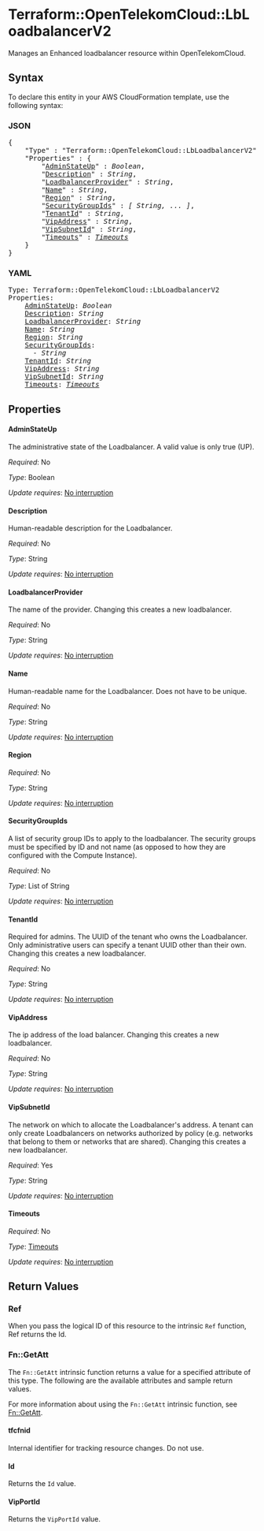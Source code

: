 # Terraform::OpenTelekomCloud::LbLoadbalancerV2

Manages an Enhanced loadbalancer resource within OpenTelekomCloud.

## Syntax

To declare this entity in your AWS CloudFormation template, use the following syntax:

### JSON

<pre>
{
    "Type" : "Terraform::OpenTelekomCloud::LbLoadbalancerV2",
    "Properties" : {
        "<a href="#adminstateup" title="AdminStateUp">AdminStateUp</a>" : <i>Boolean</i>,
        "<a href="#description" title="Description">Description</a>" : <i>String</i>,
        "<a href="#loadbalancerprovider" title="LoadbalancerProvider">LoadbalancerProvider</a>" : <i>String</i>,
        "<a href="#name" title="Name">Name</a>" : <i>String</i>,
        "<a href="#region" title="Region">Region</a>" : <i>String</i>,
        "<a href="#securitygroupids" title="SecurityGroupIds">SecurityGroupIds</a>" : <i>[ String, ... ]</i>,
        "<a href="#tenantid" title="TenantId">TenantId</a>" : <i>String</i>,
        "<a href="#vipaddress" title="VipAddress">VipAddress</a>" : <i>String</i>,
        "<a href="#vipsubnetid" title="VipSubnetId">VipSubnetId</a>" : <i>String</i>,
        "<a href="#timeouts" title="Timeouts">Timeouts</a>" : <i><a href="timeouts.md">Timeouts</a></i>
    }
}
</pre>

### YAML

<pre>
Type: Terraform::OpenTelekomCloud::LbLoadbalancerV2
Properties:
    <a href="#adminstateup" title="AdminStateUp">AdminStateUp</a>: <i>Boolean</i>
    <a href="#description" title="Description">Description</a>: <i>String</i>
    <a href="#loadbalancerprovider" title="LoadbalancerProvider">LoadbalancerProvider</a>: <i>String</i>
    <a href="#name" title="Name">Name</a>: <i>String</i>
    <a href="#region" title="Region">Region</a>: <i>String</i>
    <a href="#securitygroupids" title="SecurityGroupIds">SecurityGroupIds</a>: <i>
      - String</i>
    <a href="#tenantid" title="TenantId">TenantId</a>: <i>String</i>
    <a href="#vipaddress" title="VipAddress">VipAddress</a>: <i>String</i>
    <a href="#vipsubnetid" title="VipSubnetId">VipSubnetId</a>: <i>String</i>
    <a href="#timeouts" title="Timeouts">Timeouts</a>: <i><a href="timeouts.md">Timeouts</a></i>
</pre>

## Properties

#### AdminStateUp

The administrative state of the Loadbalancer.
A valid value is only true (UP).

_Required_: No

_Type_: Boolean

_Update requires_: [No interruption](https://docs.aws.amazon.com/AWSCloudFormation/latest/UserGuide/using-cfn-updating-stacks-update-behaviors.html#update-no-interrupt)

#### Description

Human-readable description for the Loadbalancer.

_Required_: No

_Type_: String

_Update requires_: [No interruption](https://docs.aws.amazon.com/AWSCloudFormation/latest/UserGuide/using-cfn-updating-stacks-update-behaviors.html#update-no-interrupt)

#### LoadbalancerProvider

The name of the provider. Changing this
creates a new loadbalancer.

_Required_: No

_Type_: String

_Update requires_: [No interruption](https://docs.aws.amazon.com/AWSCloudFormation/latest/UserGuide/using-cfn-updating-stacks-update-behaviors.html#update-no-interrupt)

#### Name

Human-readable name for the Loadbalancer. Does not have
to be unique.

_Required_: No

_Type_: String

_Update requires_: [No interruption](https://docs.aws.amazon.com/AWSCloudFormation/latest/UserGuide/using-cfn-updating-stacks-update-behaviors.html#update-no-interrupt)

#### Region

_Required_: No

_Type_: String

_Update requires_: [No interruption](https://docs.aws.amazon.com/AWSCloudFormation/latest/UserGuide/using-cfn-updating-stacks-update-behaviors.html#update-no-interrupt)

#### SecurityGroupIds

A list of security group IDs to apply to the
loadbalancer. The security groups must be specified by ID and not name (as
opposed to how they are configured with the Compute Instance).

_Required_: No

_Type_: List of String

_Update requires_: [No interruption](https://docs.aws.amazon.com/AWSCloudFormation/latest/UserGuide/using-cfn-updating-stacks-update-behaviors.html#update-no-interrupt)

#### TenantId

Required for admins. The UUID of the tenant who owns
the Loadbalancer.  Only administrative users can specify a tenant UUID
other than their own.  Changing this creates a new loadbalancer.

_Required_: No

_Type_: String

_Update requires_: [No interruption](https://docs.aws.amazon.com/AWSCloudFormation/latest/UserGuide/using-cfn-updating-stacks-update-behaviors.html#update-no-interrupt)

#### VipAddress

The ip address of the load balancer.
Changing this creates a new loadbalancer.

_Required_: No

_Type_: String

_Update requires_: [No interruption](https://docs.aws.amazon.com/AWSCloudFormation/latest/UserGuide/using-cfn-updating-stacks-update-behaviors.html#update-no-interrupt)

#### VipSubnetId

The network on which to allocate the
Loadbalancer's address. A tenant can only create Loadbalancers on networks
authorized by policy (e.g. networks that belong to them or networks that
are shared).  Changing this creates a new loadbalancer.

_Required_: Yes

_Type_: String

_Update requires_: [No interruption](https://docs.aws.amazon.com/AWSCloudFormation/latest/UserGuide/using-cfn-updating-stacks-update-behaviors.html#update-no-interrupt)

#### Timeouts

_Required_: No

_Type_: <a href="timeouts.md">Timeouts</a>

_Update requires_: [No interruption](https://docs.aws.amazon.com/AWSCloudFormation/latest/UserGuide/using-cfn-updating-stacks-update-behaviors.html#update-no-interrupt)

## Return Values

### Ref

When you pass the logical ID of this resource to the intrinsic `Ref` function, Ref returns the Id.

### Fn::GetAtt

The `Fn::GetAtt` intrinsic function returns a value for a specified attribute of this type. The following are the available attributes and sample return values.

For more information about using the `Fn::GetAtt` intrinsic function, see [Fn::GetAtt](https://docs.aws.amazon.com/AWSCloudFormation/latest/UserGuide/intrinsic-function-reference-getatt.html).

#### tfcfnid

Internal identifier for tracking resource changes. Do not use.

#### Id

Returns the <code>Id</code> value.

#### VipPortId

Returns the <code>VipPortId</code> value.

